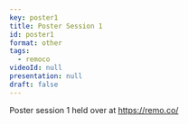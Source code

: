 ```yaml
---
key: poster1
title: Poster Session 1
id: poster1
format: other
tags:
  - remoco
videoId: null
presentation: null
draft: false
---
```

Poster session 1 held over at <a href="https://remo.co/" target="_blank">https://remo.co/</a>
